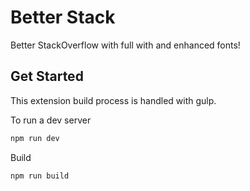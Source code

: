 # Better Stack

Better StackOverflow with full with and enhanced fonts!


## Get Started
This extension build process is handled with gulp.

To run a dev server
```bash
npm run dev
```

Build
```bash
npm run build
```